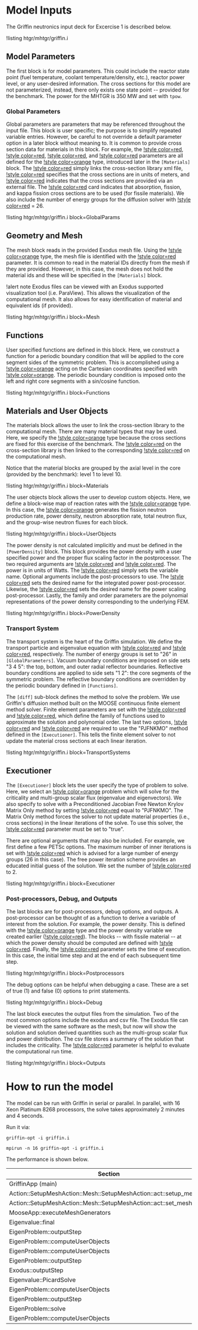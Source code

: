 # Model Inputs

The Griffin neutronics input deck for Excercise 1 is described below.

!listing htgr/mhtgr/griffin.i

## Model Parameters

The first block is for model parameters.
This could include the reactor state point (fuel temperature,
coolant temperature/density, etc.), reactor power level, or any
user-desired information.
The cross sections for this model are not parameterized, instead, there only
exists one state point -- provided for the benchmark.
The power for the MHTGR is 350 MW and set with `tpow`.

### Global Parameters

Global parameters are parameters that may be referenced
throughout the input file.
This block is user specific; the purpose is
to simplify repeated variable entries.
However, be careful to not override a default parameter
option in a later block without meaning to.
It is common to provide cross section data for materials in
this block.
For example, the [!style color=red](library_file), [!style color=red](fromFile),
[!style color=red](is_meter), and [!style color=red](plus) parameters
are all defined for the [!style color=orange](ConstantNeutronicsMaterial) type,
introduced later in the `[Materials]` block.
The [!style color=red](library_file) simply links the cross-section library xml file,
[!style color=red](is_meter) specifies that the cross sections are in units of meters,
and [!style color=red](fromFile) indicates that the cross sections are provided via an
external file.
The [!style color=red](plus) card indicates that absorption, fission, and
kappa fission cross sections are to be used (for fissile materials).
We also include the number of energy groups for the diffusion solver with
[!style color=red](G) = 26.

!listing htgr/mhtgr/griffin.i
         block=GlobalParams

## Geometry and Mesh

The mesh block reads in the provided Exodus mesh file.
Using the [!style color=orange](FileMeshGenerator) type, the mesh file
is identified with the [!style color=red](file) parameter.
It is common to read in the material IDs directly from the mesh if they are provided.
However, in this case, the mesh does not hold the material ids and these will be
specified in the `[Materials]` block.

!alert note
Exodus files can be viewed with an Exodus supported visualization tool (i.e. ParaView).
This allows the visualization of the computational mesh.
It also allows for easy identification of material and equivalent ids (if provided).

!listing htgr/mhtgr/griffin.i
         block=Mesh

## Functions

User specified functions are defined in this block.
Here, we construct a function for a periodic boundary condition that
will be applied to the core segment sides of the symmetric problem.
This is accomplished using a [!style color=orange](ParsedFunction)
acting on the Cartesian coordinates specified with [!style color=orange](value).
The periodic boundary condition is imposed onto the left and right core
segments with a sin/cosine function.

!listing htgr/mhtgr/griffin.i
         block=Functions

## Materials and User Objects

The materials block allows the user to link the cross-section library to the
computational mesh.
There are many material types that may be used.
Here, we specify the [!style color=orange](ConstantNeutronicsMaterial) type because
the cross sections are fixed for this exercise of the benchmark.
The [!style color=red](material_id) on the cross-section library is then linked
to the corresponding [!style color=red](block) on the computational mesh.

Notice that the material blocks are grouped by the axial level in the core
(provided by the benchmark): level 1 to level 10.

!listing htgr/mhtgr/griffin.i
         block=Materials

The user objects block allows the user to develop custom objects.
Here, we define a block-wise map of reaction rates with the
[!style color=orange](FluxCartesianCoreMap) type.
In this case, the [!style color=orange](FluxCartesianCoreMap)
generates the fission neutron production rate,
power density, neutron absorption rate,
total neutron flux, and the group-wise neutron fluxes
for each block.

!listing htgr/mhtgr/griffin.i
         block=UserObjects

The power density is not calculated implicitly and must be defined in
the `[PowerDensity]` block.
This block provides the power density with a user specified power and
the proper flux scaling factor in the postprocessor.
The two required arguments are [!style color=red](power) and
[!style color=red](power_density_variable).
The power is in units of Watts.
The [!style color=red](power_density_variable) simply sets
the variable name.
Optional arguments include the post-processors to use.
The [!style color=red](integrated_power_postprocessor) sets the
desired name for the integrated power post-processor.
Likewise, the [!style color=red](power_scaling_postprocessor)
sets the desired name for the power scaling post-processor.
Lastly, the family and order parameters are the polynomial
representations  of the power density corresponding to the
underlying FEM.

!listing htgr/mhtgr/griffin.i
         block=PowerDensity

### Transport System

The transport system is the heart of the Griffin simulation.
We define the transport particle and eigenvalue equation with
[!style color=red](particle) and
[!style color=red](equation_type), respectively.
The number of energy groups is set to "26" in `[GlobalParameters]`.
Vacuum boundary conditions are imposed on side sets "3 4 5":
the top, bottom, and outer radial reflector boundaries.
Reflective boundary conditions are applied to side sets "1 2":
the core segments of the symmetric problem.
The reflective boundary conditions are overridden by the periodic
boundary defined in `[Functions]`.

The `[diff]` sub-block defines the method to solve the
problem.
We use Griffin's diffusion method built on the MOOSE
continuous finite element method solver.
Finite element parameters are set with the
[!style color=red](family) and
[!style color=red](order), which define the family of
functions used to approximate the solution and
polynomial order.
The last two options,
[!style color=red](assemble_scattering_jacobian) and
[!style color=red](assemble_fission_jacobian) are
required to use the "PJFNKMO" method defined in the
`[Executioner]`.
This tells the finite element solver to not update the material
cross sections at each linear iteration.

!listing htgr/mhtgr/griffin.i
         block=TransportSystems

## Executioner

The `[Executioner]` block lets the user specify the type of problem to solve.
Here, we select an [!style color=orange](Eigenvalue) problem
which will solve for the criticality and multi-group scalar flux
(eigenvalue and eigenvectors).
We also specify to solve with a Preconditioned Jacobian Free
Newton Krylov Matrix Only method by setting
[!style color=red](solve_type) equal to "PJFNKMO".
The Matrix Only method forces the solver to not update
material properties (i.e., cross sections) in the linear iterations
of the solve.
To use this solver, the [!style color=red](constant_matrices)
parameter must be set to "true".

There are optional arguments that may also be included.
For example, we first define a few PETSc options.
The maximum number of inner iterations is set with
[!style color=red](l_max_its) which is advised for a large number
of energy groups (26 in this case).
The free power iteration scheme provides an educated initial guess of
the solution.
We set the number of [!style color=red](free_power_iterations) to 2.

!listing htgr/mhtgr/griffin.i
         block=Executioner

### Post-processors, Debug, and Outputs

The last blocks are for post-processors, debug options, and outputs.
A post-processor can be thought of as a function to derive a variable
of interest from the solution.
For example, the power density.
This is defined with the
[!style color=orange](ElementIntegralVariablePostprocessor)
type and the power density variable we created earlier ([!style color=red](power_density)).
The blocks -- with fissile material -- at which the power density should
be computed are defined with [!style color=red](block).
Finally, the [!style color=red](execute_on) parameter
sets the time of execution.
In this case, the initial time step and at the end of each subsequent time step.

!listing htgr/mhtgr/griffin.i
         block=Postprocessors

The debug options can be helpful when debugging a case.
These are a set of true (1) and false (0) options to print statements.

!listing htgr/mhtgr/griffin.i
         block=Debug

The last block executes the output files from the simulation.
Two of the most common options include the exodus and csv file.
The Exodus file can be viewed with the same software as the mesh,
but now will show the solution and solution derived quantities such
as the multi-group scalar flux and power distribution.
The csv file stores a summary of the solution that includes
the criticality.
The [!style color=red](perf_graph) parameter is helpful to evaluate
the computational run time.

!listing htgr/mhtgr/griffin.i
         block=Outputs

# How to run the model

The model can be run with Griffin in serial or parallel.
In parallel, with 16 Xeon Platinum 8268 processors,
the solve takes approximately 2 minutes and 4 seconds.

Run it via:

 `griffin-opt -i griffin.i`

 `mpirun -n 16 griffin-opt -i griffin.i`

The performance is shown below.

|                                Section                               | Calls |   Self(s)  |   Avg(s)   |    %   | Mem(MB) |  Total(s)  |   Avg(s)   |    %   | Mem(MB) |
| - | - | - | - | - | - | - | - | - | - |
| GriffinApp (main)                                                    |     1 |      0.025 |      0.025 |   0.02 |       4 |    123.616 |    123.616 | 100.00 |    1535 |
|   Action::SetupMeshAction::Mesh::SetupMeshAction::act::setup_mesh    |     1 |      0.001 |      0.001 |   0.00 |       0 |      0.001 |      0.001 |   0.00 |       0 |
|   Action::SetupMeshAction::Mesh::SetupMeshAction::act::set_mesh_base |     2 |      0.000 |      0.000 |   0.00 |       0 |      0.000 |      0.000 |   0.00 |       0 |
|   MooseApp::executeMeshGenerators                                    |     1 |      0.000 |      0.000 |   0.00 |       0 |      0.000 |      0.000 |   0.00 |       0 |
|   Eigenvalue::final                                                  |     1 |      0.000 |      0.000 |   0.00 |       0 |      0.001 |      0.001 |   0.00 |       0 |
|     EigenProblem::outputStep                                         |     1 |      0.001 |      0.001 |   0.00 |       0 |      0.001 |      0.001 |   0.00 |       0 |
|   EigenProblem::computeUserObjects                                   |     2 |      0.341 |      0.170 |   0.28 |       0 |      0.341 |      0.170 |   0.28 |       0 |
|   EigenProblem::computeUserObjects                                   |     2 |      0.384 |      0.192 |   0.31 |       0 |      0.384 |      0.192 |   0.31 |       0 |
|   EigenProblem::outputStep                                           |     2 |      0.002 |      0.001 |   0.00 |       0 |      0.698 |      0.349 |   0.56 |       5 |
|     Exodus::outputStep                                               |     2 |      0.693 |      0.347 |   0.56 |       5 |      0.693 |      0.347 |   0.56 |       5 |
|   Eigenvalue::PicardSolve                                            |     1 |      0.001 |      0.001 |   0.00 |       0 |    102.708 |    102.708 |  83.09 |     577 |
|     EigenProblem::computeUserObjects                                 |     1 |      0.667 |      0.667 |   0.54 |       0 |      0.667 |      0.667 |   0.54 |       0 |
|     EigenProblem::outputStep                                         |     1 |      0.001 |      0.001 |   0.00 |       0 |      0.001 |      0.001 |   0.00 |       0 |
|     EigenProblem::solve                                              |     1 |     67.458 |     67.458 |  54.57 |     339 |    101.805 |    101.805 |  82.36 |     576 |
|       EigenProblem::computeUserObjects                               |     2 |      0.379 |      0.190 |   0.31 |       0 |      0.379 |      0.190 |   0.31 |       0 |
